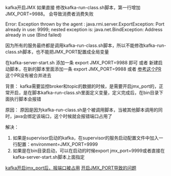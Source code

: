 kafka开启JMX
如果直接 修改kafka-run-class.sh脚本，第一行增加JMX_PORT=9988。 会导致消费者消费失败

Error: Exception thrown by the agent : java.rmi.server.ExportException: Port already in use: 9999; nested exception is:
java.net.BindException: Address already in use (Bind failed)



因为所有的服务最终都是调用kafka-run-class.sh脚本，所以不能修改kafka-run-class.sh脚本，也不能把JMX_PORT配置成全局变量

在kafka-server-start.sh  添加一条 export JMX_PORT=9988  即可
或者
新建启动脚本，在新的脚本里面添加一条 export JMX_PORT=9988
或者
[参考这个PR](https://github.com/apache/kafka/pull/1983/files) 这个PR没有被合并进去




背景：
kafka需要监控broker和topic的数据的时候，是需要开启jmx_port的，正常开启，是在脚本kafka-run-class.sh里面定义变量，定义完成后，在bin目录下面执行脚本会报错

原因：
原因是因为kafka-run-class.sh是个被调用脚本，当被其他脚本调用的同时，java会绑定该端口，这个时候就会报错端口占用了

解决：
1. 如果是supervisor启动的kafka，在supervisor的服务启动配置文件中加入一行配置：environment=JMX_PORT=9999
2. 如果是在bin目录启动，可以在启动的时候export jmx_port=9999或者直接在kafka-server-start.sh脚本上面指定





[kafka开启jmx_port后，报端口被占用](https://blog.csdn.net/weixin_37642251/article/details/90405635)
[开启JMX_PORT导致的问题](https://www.codenong.com/jsb17a60e1d494/)

